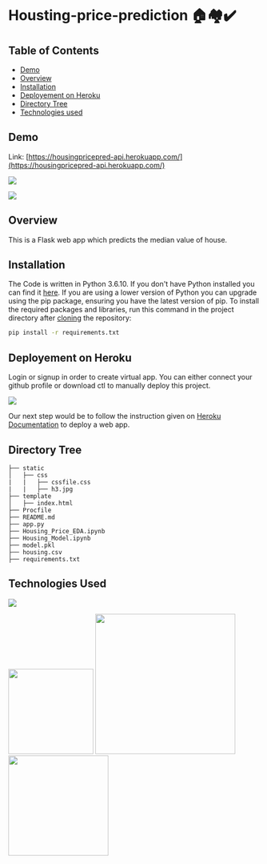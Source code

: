 # Housting-price-prediction 🏠🏘✔

## Table of Contents
  * [Demo](#demo)
  * [Overview](#overview)
  * [Installation](#installation)
  * [Deployement on Heroku](#deployement-on-heroku)
  * [Directory Tree](#directory-tree)
  * [Technologies used](#technologies-used)

## Demo
Link: [https://housingpricepred-api.herokuapp.com/](https://housingpricepred-api.herokuapp.com/)

[![](https://user-images.githubusercontent.com/44801151/106467590-e1d1fb00-64c2-11eb-965a-3ed9d878d3ac.png)](https://housingpricepred-api.herokuapp.com/)

[![](https://user-images.githubusercontent.com/44801151/106467837-32e1ef00-64c3-11eb-8732-96ba1b927161.png)](https://housingpricepred-api.herokuapp.com/)

## Overview
This is a Flask web app which predicts the median value of house.

## Installation
The Code is written in Python 3.6.10. If you don't have Python installed you can find it [here](https://www.python.org/downloads/). If you are using a lower version of Python you can upgrade using the pip package, ensuring you have the latest version of pip. To install the required packages and libraries, run this command in the project directory after [cloning](https://www.howtogeek.com/451360/how-to-clone-a-github-repository/) the repository:
```bash
pip install -r requirements.txt
```

## Deployement on Heroku
Login or signup in order to create virtual app. You can either connect your github profile or download ctl to manually deploy this project.

[![](https://i.imgur.com/dKmlpqX.png)](https://heroku.com)

Our next step would be to follow the instruction given on [Heroku Documentation](https://devcenter.heroku.com/articles/getting-started-with-python) to deploy a web app.

## Directory Tree 
```
├── static 
│   ├── css
|   |   ├── cssfile.css
|   |   ├── h3.jpg
├── template
│   ├── index.html
├── Procfile
├── README.md
├── app.py
├── Housing_Price_EDA.ipynb
├── Housing_Model.ipynb
├── model.pkl
├── housing.csv
├── requirements.txt
```

## Technologies Used

![](https://forthebadge.com/images/badges/made-with-python.svg)

[<img target="_blank" src="https://flask.palletsprojects.com/en/1.1.x/_images/flask-logo.png" width=170>](https://flask.palletsprojects.com/en/1.1.x/) [<img target="_blank" src="https://number1.co.za/wp-content/uploads/2017/10/gunicorn_logo-300x85.png" width=280>](https://gunicorn.org) [<img target="_blank" src="https://scikit-learn.org/stable/_static/scikit-learn-logo-small.png" width=200>](https://scikit-learn.org/stable/) 
